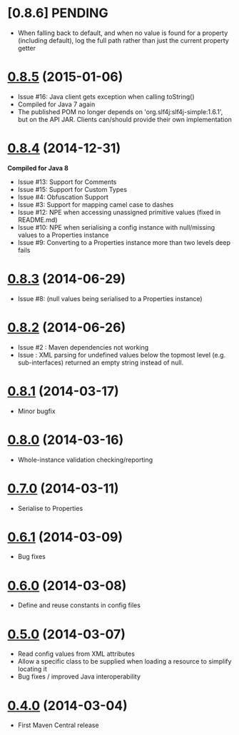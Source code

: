 # [0.8.6] PENDING
* When falling back to default, and when no value is found for a property (including default), log the full path rather than just the current property getter

# [0.8.5](http://central.maven.org/maven2/com/github/tonybaines/gestalt/0.8.5) (2015-01-06)
* Issue #16: Java client gets exception when calling toString()
* Compiled for Java 7 again
* The published POM no longer depends on 'org.slf4j:slf4j-simple:1.6.1', but on the API JAR.  Clients can/should provide their own implementation

# [0.8.4](http://central.maven.org/maven2/com/github/tonybaines/gestalt/0.8.4) (2014-12-31)
**Compiled for Java 8**

* Issue #13: Support for Comments
* Issue #15: Support for Custom Types
* Issue #4: Obfuscation Support
* Issue #3: Support for mapping camel case to dashes
* Issue #12: NPE when accessing unassigned primitive values (fixed in README.md)
* Issue #10: NPE when serialising a config instance with null/missing values to a Properties instance
* Issue #9: Converting to a Properties instance more than two levels deep fails

# [0.8.3](http://central.maven.org/maven2/com/github/tonybaines/gestalt/0.8.3) (2014-06-29)
* Issue #8: (null values being serialised to a Properties instance)

# [0.8.2](http://central.maven.org/maven2/com/github/tonybaines/gestalt/0.8.2) (2014-06-26)
* Issue #2 : Maven dependencies not working
* Issue : XML parsing for undefined values below the topmost level (e.g. sub-interfaces) returned an empty string instead of null.

# [0.8.1](http://central.maven.org/maven2/com/github/tonybaines/gestalt/0.8.1) (2014-03-17)
* Minor bugfix

# [0.8.0](http://central.maven.org/maven2/com/github/tonybaines/gestalt/0.8.0) (2014-03-16)
* Whole-instance validation checking/reporting

# [0.7.0](http://central.maven.org/maven2/com/github/tonybaines/gestalt/0.7.0) (2014-03-11)
* Serialise to Properties

# [0.6.1](http://central.maven.org/maven2/com/github/tonybaines/gestalt/0.6.1) (2014-03-09)
* Bug fixes

# [0.6.0](http://central.maven.org/maven2/com/github/tonybaines/gestalt/0.6.0) (2014-03-08)
* Define and reuse constants in config files

# [0.5.0](http://central.maven.org/maven2/com/github/tonybaines/gestalt/0.5.0) (2014-03-07)
* Read config values from XML attributes
* Allow a specific class to be supplied when loading a resource to simplify locating it
* Bug fixes / improved Java interoperability

# [0.4.0](http://central.maven.org/maven2/com/github/tonybaines/gestalt/0.4.0) (2014-03-04)
* First Maven Central release
